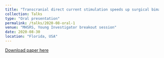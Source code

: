 ```yaml
---
title: "Transcranial direct current stimulation speeds up surgical bimanual motor learning and increases functional activation"
collection: Talks
type: "Oral presentation"
permalink: /talks/2020-08-oral-1
venue: "MHSRS, Young Investigator breakout session"
date: 2020-08-30
location: "Florida, USA"
---
```


[Download paper here](http://yuanyuangao216.github.io/files/MHSRS-NeuroStim-2020_final.pdf)
